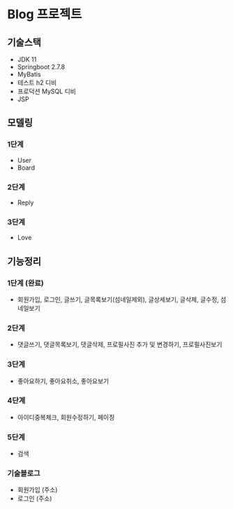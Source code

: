 # Blog 프로젝트

## 기술스택
- JDK 11
- Springboot 2.7.8
- MyBatis
- 테스트 h2 디비
- 프로덕션 MySQL 디비
- JSP

## 모델링
### 1단계
- User
- Board
### 2단계
- Reply
### 3단계
- Love

## 기능정리
### 1단계 (완료)
- 회원가입, 로그인, 글쓰기, 글목록보기(섬네일제외), 글상세보기, 글삭제, 글수정, 섬네일보기
### 2단계
- 댓글쓰기, 댓글목록보기, 댓글삭제, 프로필사진 추가 및 변경하기, 프로필사진보기
### 3단계
- 좋아요하기, 좋아요취소, 좋아요보기
### 4단계
- 아이디중복체크, 회원수정하기, 페이징
### 5단계
- 검색

### 기술블로그
- 회원가입 (주소)
- 로그인 (주소)